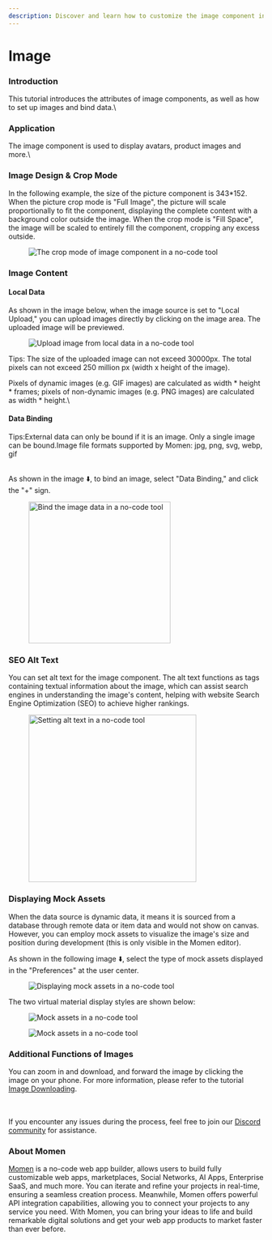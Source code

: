 ```yaml
---
description: Discover and learn how to customize the image component in Momen.
---
```


# Image

### Introduction

This tutorial introduces the attributes of image components, as well as how to set up images and bind data.\


### Application

The image component is used to display avatars, product images and more.\


### Image Design & Crop Mode

In the following example, the size of the picture component is 343\*152. When the picture crop mode is "Full Image", the picture will scale proportionally to fit the component, displaying the complete content with a background color outside the image. When the crop mode is "Fill Space", the image will be scaled to entirely fill the component, cropping any excess outside.

<figure><img src="../../../.gitbook/assets/1 (8).gif" alt="The crop mode of image component in a no-code tool"><figcaption></figcaption></figure>

### Image Content

#### Local Data

As shown in the image below, when the image source is set to "Local Upload," you can upload images directly by clicking on the image area. The uploaded image will be previewed.

<figure><img src="../../../.gitbook/assets/2 (48).png" alt="Upload image from local data in a no-code tool"><figcaption></figcaption></figure>

Tips: The size of the uploaded image can not exceed 30000px. The total pixels can not exceed 250 million px (width x height of the image).

Pixels of dynamic images (e.g. GIF images) are calculated as width \* height \* frames; pixels of non-dynamic images (e.g. PNG images) are calculated as width \* height.\


#### Data Binding

Tips:External data can only be bound if it is an image. Only a single image can be bound.Image file formats supported by Momen: jpg, png, svg, webp, gif

\
As shown in the image ⬇️, to bind an image, select "Data Binding," and click the "+" sign.

<figure><img src="../../../.gitbook/assets/3 (47).png" alt="Bind the image data in a no-code tool" width="280"><figcaption></figcaption></figure>

### SEO Alt Text

You can set alt text for the image component. The alt text functions as tags containing textual information about the image, which can assist search engines in understanding the image's content, helping with website Search Engine Optimization (SEO) to achieve higher rankings.

<figure><img src="../../../.gitbook/assets/4 (43).png" alt="Setting alt text in a no-code tool" width="331"><figcaption></figcaption></figure>

### Displaying Mock Assets

When the data source is dynamic data, it means it is sourced from a database through remote data or item data and would not show on canvas. However, you can employ mock assets to visualize the image's size and position during development (this is only visible in the Momen editor).&#x20;

As shown in the following image ⬇️, select the type of mock assets displayed in the "Preferences" at the user center.

<figure><img src="../../../.gitbook/assets/5 (35).png" alt="Displaying mock assets in a no-code tool"><figcaption></figcaption></figure>

The two virtual material display styles are shown below:

<figure><img src="../../../.gitbook/assets/6 (1).jpeg" alt="Mock assets in a no-code tool"><figcaption></figcaption></figure>

<figure><img src="../../../.gitbook/assets/7 (1).jpeg" alt="Mock assets in a no-code tool"><figcaption></figcaption></figure>

### Additional Functions of Images

You can zoom in and download, and forward the image by clicking the image on your phone. For more information, please refer to the tutorial [Image Downloading](broken-reference).

\
\
If you encounter any issues during the process, feel free to join our [Discord community](https://discord.com/invite/UCyhySSXfz) for assistance.

### About Momen

[Momen](https://momen.app/?channel=blog-about) is a no-code web app builder, allows users to build fully customizable web apps, marketplaces, Social Networks, AI Apps, Enterprise SaaS, and much more. You can iterate and refine your projects in real-time, ensuring a seamless creation process. Meanwhile, Momen offers powerful API integration capabilities, allowing you to connect your projects to any service you need. With Momen, you can bring your ideas to life and build remarkable digital solutions and get your web app products to market faster than ever before.
